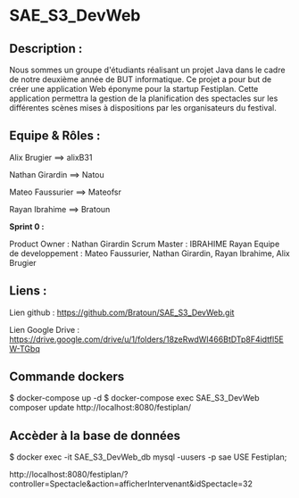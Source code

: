 # SAE_S3_DevWeb

## Description : 

Nous sommes un groupe d'étudiants réalisant un projet Java dans le cadre de notre deuxième année de BUT informatique.
Ce projet a pour but de créer une application Web éponyme pour la startup Festiplan. Cette application permettra la gestion de la planification des spectacles sur les différentes scènes mises à dispositions par les organisateurs du festival.

## Equipe & Rôles : 

Alix Brugier     ==> alixB31 

Nathan Girardin  ==> Natou    

Mateo Faussurier ==> Mateofsr 

Rayan Ibrahime    ==> Bratoun

**Sprint 0 :**

Product Owner : Nathan Girardin
Scrum Master : IBRAHIME Rayan
Equipe de developpement : Mateo Faussurier, Nathan Girardin, Rayan Ibrahime, Alix Brugier

## Liens : 
Lien github : https://github.com/Bratoun/SAE_S3_DevWeb.git

Lien Google Drive : https://drive.google.com/drive/u/1/folders/18zeRwdWI466BtDTp8F4idtfl5EW-TGbq

## Commande dockers
$ docker-compose up -d
$ docker-compose exec SAE_S3_DevWeb composer update
http://localhost:8080/festiplan/

## Accèder à la base de données
$ docker exec -it SAE_S3_DevWeb_db  mysql -uusers -p
sae
USE Festiplan;

http://localhost:8080/festiplan/?controller=Spectacle&action=afficherIntervenant&idSpectacle=32